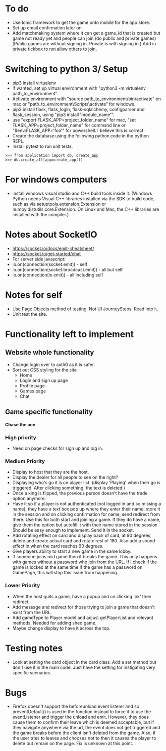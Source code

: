 # To do
- Use Ionic framework to get the game onto mobile for the app store.
- Set up email confirmation later on.
- Add matchmaking system where it can get a game_id that is created but game not ready yet and people can join (do public and private games) (Public games are without signing in. Private is with signing in.) Add in private tickbox to not allow others to join.

# Switching to python 3/ Setup

- pip3 install virtualenv
- If wanted, set up virtual environment with "python3 -m virtualenv path_to_environment".
- Activate environment with "source path_to_environment/bin/activate" on mac or "path_to_environment\Scripts\activate" for windows.
- pip3 install flask, flask_login, flask-sqlalchemy, configparser and flask_session, using "pip3 install 'module_name'".
- use "export FLASK_APP=project_folder_name" for mac, "set FLASK_APP=project_folder_name" for command line or "$env:FLASK_APP='foo'" for powershell. I believe this is correct.
- Create the database using the following python code in the python REPL.
- Install pytest to run unit tests.
```
>>> from application import db, create_app
>>> db.create_all(app=create_app())
```
# For windows computers
- install windows visual studio and C++ build tools inside it.
(Windows Python needs Visual C++ libraries installed via the SDK to build code, such as via setuptools.extension.Extension or numpy.distutils.core.Extension. On Linux and Mac, the C++ libraries are installed with the compiler.)

# Notes about SocketIO
- https://socket.io/docs/emit-cheatsheet/
- https://socket.io/get-started/chat
- For server side javascript:
- io.on(connection(socket.emit)) - self
- io.on(connection(socket.broadcast.emit)) - all but self
- io.on(connection(io.emit)) - all including self

# Notes for self
- Use Page Objects method of testing. Not UI JourneySteps. Read into it.
- Unit test the site.


# Functionality left to implement

## Website whole functionality
- Change login over to auth0 as it is safer.
- Sort out CSS styling for the site
  - Home
  - Login and sign up page
  - Profile page
  - Games page
  - Chat

## Game specific functionality
#### Chase the ace
### High priority
- Need on page checks for sign up and log in.

### Medium Priority
- Display to host that they are the host.
- Display the dealer for all people to see on the right?
- Displaying who's go it is on player list. (display 'Playing' when their go is triggered. After clicking something, the text is deleted.)
- Once a king is flipped, the previous person doesn't have the trade option anymore. 
- Have it so if a player is not authenticated (not logged in and so missing a name), they have a text box pop up where they enter their name, store it in the session and on clicking confirmation for name, send redirect from there. Use this for both start and joining a game. If they do have a name, give them the option but autofill it with their name stored in the session. Should be easy enough to implement. Send it in the socket. 
- Add rotating effect on card and display back of card, at 90 degrees, delete and create actual card and rotate rest of 180. Also add a sound effect in when the card reaches 90 degrees.
- Give players ability to start a new game in the same lobby.
- If someone joins mid game then it breaks the game. This only happens with games without a password who join from the URL. If I check if the game is locked at the same time if the game has a password on GamePage, this will stop this issue from happening.


### Lower Priority
- When the host quits a game, have a popup and on clicking 'ok' then redirect.
- Add message and redirect for those trying to join a game that doesn't exist from the URL.
- Add gameType to Player model and adjust getPlayerList and relevant methods. Needed for adding shed game. 
- Maybe change display to have it across the top.

# Testing notes
- Look at setting the card object in the card class. Add a set method but don't use it in the main code. Just have the setting for instigating very specific scenarios.

# Bugs
- Firefox doesn't support the beforeunload event listerer and so preventDefault() is used in the function instead to force it to use the eventListener and trigger the unload and emit. However, they does cause them to confirm their leave which is deemed acceptable, but if they navigate anywhere via the url, the event does not get triggered and the game breaks before the client isn't deleted from the game. Also, if the user tries to leaves and chooses not to then it causes the player to delete but remain on the page. Fix is unknown at this point.